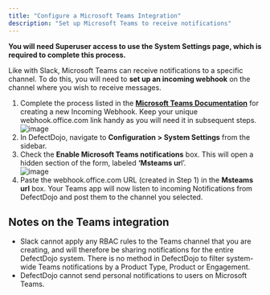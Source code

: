 ```yaml
---
title: "Configure a Microsoft Teams Integration"
description: "Set up Microsoft Teams to receive notifications"
---
```


**You will need Superuser access to use the System Settings page, which is required to complete this process.**

Like with Slack, Microsoft Teams can receive notifications to a specific channel. To do this, you will need to **set up an incoming webhook** on the channel where you wish to receive messages.

1. Complete the process listed in the **[Microsoft Teams Documentation](https://learn.microsoft.com/en-us/microsoftteams/platform/webhooks-and-connectors/how-to/add-incoming-webhook?tabs=dotnet)** for creating a new Incoming Webhook. Keep your unique webhook.office.com link handy as you will need it in subsequent steps.  
​
![image](images/Configure_a_Microsoft_Teams_Integration.png)
2. In DefectDojo, navigate to **Configuration \> System Settings** from the sidebar.
3. Check the **Enable Microsoft Teams notifications** box. This will open a hidden section of the form, labeled **‘Msteams ur**l’.  
​
![image](images/Configure_a_Microsoft_Teams_Integration_2.png)
4. Paste the webhook.office.com URL (created in Step 1\) in the **Msteams url** box. Your Teams app will now listen to incoming Notifications from DefectDojo and post them to the channel you selected.

## Notes on the Teams integration

* Slack cannot apply any RBAC rules to the Teams channel that you are creating, and will therefore be sharing notifications for the entire DefectDojo system. There is no method in DefectDojo to filter system\-wide Teams notifications by a Product Type, Product or Engagement.
* DefectDojo cannot send personal notifications to users on Microsoft Teams.
